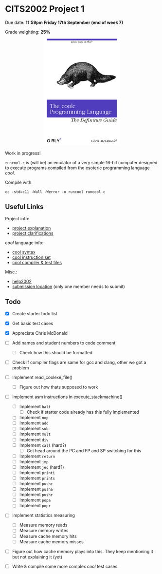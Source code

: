 # CITS2002 Project 1

Due date: **11:59pm Friday 17th September (end of week 7)**

Grade weighting: **25%**

<p align="center">
  <img src="coolbook.png" width="250px" height="350"/>
</p>

Work in progress!

`runcool.c` is (will be) an emulator of a very simple 16-bit computer designed to execute programs compiled from the esoteric programming language *cool*.

Compile with:
```
cc -std=c11 -Wall -Werror -o runcool runcool.c
```


## Useful Links

Project info:
 + [project explanation](http://teaching.csse.uwa.edu.au/units/CITS2002/projects/project1.php)
 + [project clarifications](http://teaching.csse.uwa.edu.au/units/CITS2002/projects/project1-clarifications.php)

*cool* language info:
 + [cool syntax](http://teaching.csse.uwa.edu.au/units/CITS2002/projects/coolsyntax.php)
 + [cool instruction set](http://teaching.csse.uwa.edu.au/units/CITS2002/projects/coolinstructions.php)
 + [cool compiler & test files](https://secure.csse.uwa.edu.au/run/coolc)

Misc.: 
 + [help2002](https://secure.csse.uwa.edu.au/run/help2002)
 + [submission location](https://secure.csse.uwa.edu.au/run/cssubmit) (only one member needs to submit)

## Todo

 + [x] Create starter todo list
 + [x] Get basic test cases
 + [x] Appreciate Chris McDonald
 + [ ] Add names and student numbers to code comment
	+ [ ] Check how this should be formatted
 + [ ] Check if compiler flags are same for gcc and clang, other we got a problem
 + [ ] Implement read_coolexe_file()
     + [ ] Figure out how thats supposed to work
 + [ ] Implement asm instructions in execute_stackmachine()
	 + [ ] Implement `halt`
		+ [ ] Check if starter code already has this fully implemented
	 + [ ] Implement `nop`
	 + [ ] Implement `add`
	 + [ ] Implement `sub`
	 + [ ] Implement `mult`
	 + [ ] Implement `div`
	 + [ ] Implement `call` (hard?)
		+ [ ] Get head around the PC and FP and SP switching for this
	 + [ ] Implement `return`
	 + [ ] Implement `jmp`
	 + [ ] Implement `jeq` (hard?)
	 + [ ] Implement `printi`
	 + [ ] Implement `prints`
	 + [ ] Implement `pushc`
	 + [ ] Implement `pusha`
	 + [ ] Implement `pushr`
	 + [ ] Implement `popa`
	 + [ ] Implement `popr`
 + [ ] Implement statistics measuring
	 + [ ] Measure memory reads
	 + [ ] Measure memory writes
	 + [ ] Measure cache memory hits
	 + [ ] Measure cache memory misses
 + [ ] Figure out how cache memory plays into this.  They keep mentioning it but not explaining it (yet)
 + [ ] Write & compile some more complex *cool* test cases
 


